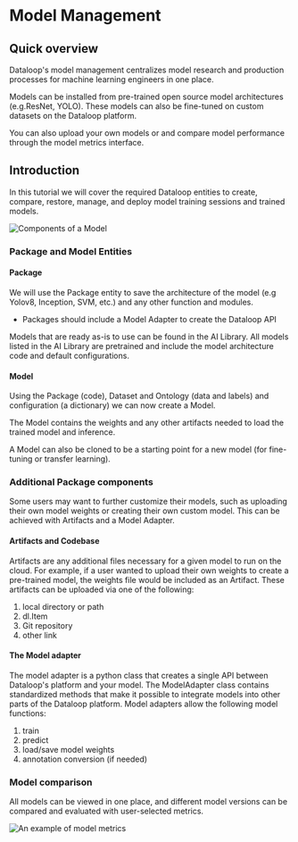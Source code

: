 # Model Management  
  
## Quick overview  
Dataloop's model management centralizes model research and production processes for machine learning engineers in one place.  
  
Models can be installed from pre-trained open source model architectures (e.g.ResNet, YOLO). These models can also be fine-tuned on custom datasets on the Dataloop platform.  
  
You can also upload your own models or and compare model performance through the model metrics interface.  
  
  
## Introduction  
  
In this tutorial we will cover the required Dataloop entities to create, compare, restore, manage, and deploy model training sessions and trained models.  
  
![Components of a Model](../../../assets/images/model_management/model_diagram.png)  
  
### Package and Model Entities  
  
#### Package  
  
We will use the Package entity to save the architecture of the model (e.g Yolov8, Inception, SVM, etc.) and any other function and modules.  
  
- Packages should include a Model Adapter to create the Dataloop API  
  
Models that are ready as-is to use can be found in the AI Library. All models listed in the AI Library are pretrained and include the model architecture code and default configurations.  
  
#### Model  
  
Using the Package (code), Dataset and Ontology (data and labels) and configuration (a dictionary) we can now create a Model.  
  
The Model contains the weights and any other artifacts needed to load the trained model and inference.  
  
A Model can also be cloned to be a starting point for a new model (for fine-tuning or transfer learning).  
  
### Additional Package components  
  
Some users may want to further customize their models, such as uploading their own model weights or creating their own custom model. This can be achieved with Artifacts and a Model Adapter.  
  
#### Artifacts and Codebase  
  
Artifacts are any additional files necessary for a given model to run on the cloud. For example, if a user wanted to upload their own weights to create a pre-trained model, the weights file would be included as an Artifact. These artifacts can be uploaded via one of the following:  
  
1. local directory or path  
2. dl.Item  
3. Git repository  
4. other link  
  
#### The Model adapter  
  
The model adapter is a python class that creates a single API between Dataloop's platform and your model. The ModelAdapter class contains standardized methods that make it possible to integrate models into other parts of the Dataloop platform. Model adapters allow the following model functions:  
1. train  
2. predict  
3. load/save model weights  
4. annotation conversion (if needed)  
  
### Model comparison  
  
All models can be viewed in one place, and different model versions can be compared and evaluated with user-selected metrics.  
  
![An example of model metrics](../../../assets/images/model_management/metrics_example.png)  
  
